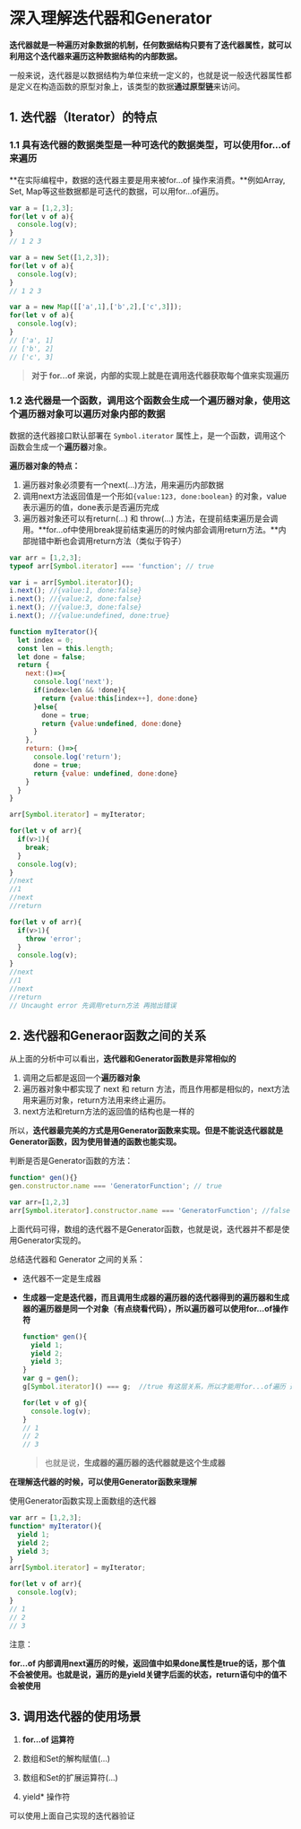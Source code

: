 # 深入理解迭代器和Generator

**迭代器就是一种遍历对象数据的机制，任何数据结构只要有了迭代器属性，就可以利用这个迭代器来遍历这种数据结构的内部数据。**

一般来说，迭代器是以数据结构为单位来统一定义的，也就是说一般迭代器属性都是定义在构造函数的原型对象上，该类型的数据**通过原型链**来访问。



## 1. 迭代器（Iterator）的特点

### 1.1 具有迭代器的数据类型是一种可迭代的数据类型，可以使用for...of来遍历

**在实际编程中，数据的迭代器主要是用来被for...of 操作来消费。**例如Array, Set, Map等这些数据都是可迭代的数据，可以用for...of遍历。

```js
var a = [1,2,3];
for(let v of a){
  console.log(v);
}
// 1 2 3

var a = new Set([1,2,3]);
for(let v of a){
  console.log(v);
}
// 1 2 3

var a = new Map([['a',1],['b',2],['c',3]]);
for(let v of a){
  console.log(v);
}
// ['a', 1]
// ['b', 2]
// ['c', 3]
```

> **对于 for...of 来说，内部的实现上就是在调用迭代器获取每个值来实现遍历**



### 1.2 迭代器是一个函数，调用这个函数会生成一个遍历器对象，使用这个遍历器对象可以遍历对象内部的数据

数据的迭代器接口默认部署在 `Symbol.iterator` 属性上，是一个函数，调用这个函数会生成一个**遍历器**对象。

**遍历器对象的特点：**

1. 遍历器对象必须要有一个next(...)方法，用来遍历内部数据
2. 调用next方法返回值是一个形如`{value:123, done:boolean}` 的对象，value表示遍历的值，done表示是否遍历完成
3. 遍历器对象还可以有return(...) 和 throw(...) 方法，在提前结束遍历是会调用。**for...of中使用break提前结束遍历的时候内部会调用return方法。**内部抛错中断也会调用return方法（类似于钩子）

```js
var arr = [1,2,3];
typeof arr[Symbol.iterator] === 'function'; // true

var i = arr[Symbol.iterator]();
i.next(); //{value:1, done:false}
i.next(); //{value:2, done:false}
i.next(); //{value:3, done:false}
i.next(); //{value:undefined, done:true}

function myIterator(){
  let index = 0;
  const len = this.length;
  let done = false;
  return {
    next:()=>{
      console.log('next');
      if(index<len && !done){
        return {value:this[index++], done:done}
      }else{
       	done = true;
        return {value:undefined, done:done}
      }
    },
    return: ()=>{
      console.log('return');
      done = true;
      return {value: undefined, done:done}
    }
  }
}

arr[Symbol.iterator] = myIterator;

for(let v of arr){
  if(v>1){
    break;
  }
  console.log(v);
}
//next
//1
//next
//return

for(let v of arr){
  if(v>1){
    throw 'error';
  }
  console.log(v);
}
//next
//1
//next
//return
// Uncaught error 先调用return方法 再抛出错误
```

## 2. 迭代器和Generaor函数之间的关系

从上面的分析中可以看出，**迭代器和Generator函数是非常相似的**

1. 调用之后都是返回一个**遍历器对象**
2. 遍历器对象中都实现了 next 和 return 方法，而且作用都是相似的，next方法用来遍历对象，return方法用来终止遍历。
3. next方法和return方法的返回值的结构也是一样的

所以，**迭代器最完美的方式是用Generator函数来实现。但是不能说迭代器就是Generator函数，因为使用普通的函数也能实现。**

判断是否是Generator函数的方法：

```js
function* gen(){}
gen.constructor.name === 'GeneratorFunction'; // true

var arr=[1,2,3]
arr[Symbol.iterator].constructor.name === 'GeneratorFunction'; //false
```

上面代码可得，数组的迭代器不是Generator函数，也就是说，迭代器并不都是使用Generator实现的。

总结迭代器和 Generator 之间的关系：

- 迭代器不一定是生成器

- **生成器一定是迭代器，而且调用生成器的遍历器的迭代器得到的遍历器和生成器的遍历器是同一个对象（有点绕看代码），所以遍历器可以使用for...of操作符**

  ```js
  function* gen(){
    yield 1;
    yield 2;
    yield 3;
  }
  var g = gen();
  g[Symbol.iterator]() === g;  //true 有这层关系，所以才能用for...of遍历 遍历器得到生成器中的状态
  
  for(let v of g){
    console.log(v);
  }
  // 1
  // 2
  // 3
  ```

  > 也就是说，**生成器的遍历器的迭代器就是这个生成器**



**在理解迭代器的时候，可以使用Generator函数来理解**

使用Generator函数实现上面数组的迭代器

```js
var arr = [1,2,3];
function* myIterator(){
  yield 1;
  yield 2;
  yield 3;
}
arr[Symbol.iterator] = myIterator;

for(let v of arr){
  console.log(v);
}
// 1
// 2
// 3
```

注意：

**for...of 内部调用next遍历的时候，返回值中如果done属性是true的话，那个值不会被使用。也就是说，遍历的是yield关键字后面的状态，return语句中的值不会被使用**



## 3. 调用迭代器的使用场景

1. **for...of 运算符**

2. 数组和Set的解构赋值(...) 

3. 数组和Set的扩展运算符(...)
4. yield* 操作符

可以使用上面自己实现的迭代器验证